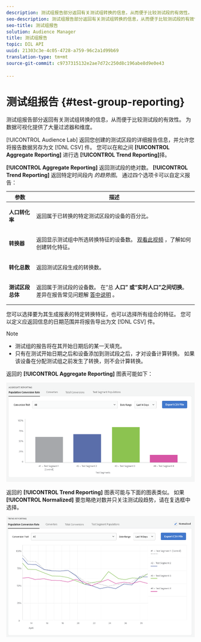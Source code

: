 ```yaml
---
description: 测试组报告部分返回有关测试组转换的信息，从而便于比较测试段的有效性。 为数据可视化提供了大量过滤器和维度。
seo-description: 测试组报告部分返回有关测试组转换的信息，从而便于比较测试段的有效性。 为数据可视化提供了大量过滤器和维度。
seo-title: 测试组报告
solution: Audience Manager
title: 测试组报告
topic: DIL API
uuid: 21303c3e-4c05-4728-a759-96c2a1d99b69
translation-type: tm+mt
source-git-commit: c9737315132e2ae7d72c250d8c196abe8d9e0e43

---
```



# 测试组报告 {#test-group-reporting}

测试组报告部分返回有关测试组转换的信息，从而便于比较测试段的有效性。 为数据可视化提供了大量过滤器和维度。

[!UICONTROL Audience Lab] 返回您创建的测试区段的详细报告信息，并允许您将报告数据另存为文 [!DNL CSV] 件。 您可以在和之间 **[!UICONTROL Aggregate Reporting]** 进行选 **[!UICONTROL Trend Reporting]**&#x200B;择。

**[!UICONTROL Aggregate Reporting]** 返回测试段的绝对数。 **[!UICONTROL Trend Reporting]** 返回特定时间段内 *的趋势图*。 通过四个选项卡可以自定义报告：

<table id="table_446384AE9A36408A9C570CB7DB72C3D6"> 
 <thead> 
  <tr> 
   <th colname="col1" class="entry"> 参数 </th> 
   <th colname="col2" class="entry"> 描述 </th> 
  </tr> 
 </thead>
 <tbody> 
  <tr> 
   <td colname="col1"> <p> <b><span class="uicontrol"> 人口转化率</span></b> </p> </td> 
   <td colname="col2"> <p>返回属于已转换的特定测试区段的设备的百分比。 </p> </td> 
  </tr> 
  <tr> 
   <td colname="col1"> <p> <b><span class="uicontrol"> 转换器</span></b> </p> </td> 
   <td colname="col2"> <p>返回显示测试组中所选转换特征的设备数。 <a href="https://helpx.adobe.com/audience-manager/kt/using/creating-conversion-traits-feature-video-use.html" format="https" scope="external"> 观看此视频</a> ，了解如何创建转化特征。 </p> </td> 
  </tr> 
  <tr> 
   <td colname="col1"> <p> <b><span class="uicontrol"> 转化总数</span></b> </p> </td> 
   <td colname="col2"> <p>返回测试区段生成的转换数。 </p> </td> 
  </tr> 
  <tr> 
   <td colname="col1"> <p> <b><span class="uicontrol"> 测试区段总体</span></b> </p> </td> 
   <td colname="col2"> <p>返回属于测试段的设备数。 在“总 <b><span class="uicontrol"> 人口”</span></b><b><span class="uicontrol"> 或“实时人口”之间切换</span></b>。 差异在报告常见问题解 <a href="../../faq/faq-reporting.md"> 答中说明</a> 。 </p> </td>
  </tr>
 </tbody>
</table>

您可以选择要为其生成报表的特定转换特征，也可以选择所有组合的特征。 您可以定义应返回信息的日期范围并将报告导出为文 [!DNL CSV] 件。

>[!NOTE]
>
>* 测试组的报告将在其开始日期后的某一天填充。
>* 只有在测试开始日期之后和设备添加到测试段之后，才对设备计算转换。 如果该设备在分配测试组之前发生了转换，则不会计算转换。


返回的 **[!UICONTROL Aggregate Reporting]** 图表可能如下：

![](assets/aggregate-reporting.PNG)

返回的 **[!UICONTROL Trend Reporting]** 图表可能与下面的图表类似。 如果 **[!UICONTROL Normalized]** 要忽略绝对数并只关注测试段趋势，请在复选框中选择。

![](assets/trend-reporting.PNG)